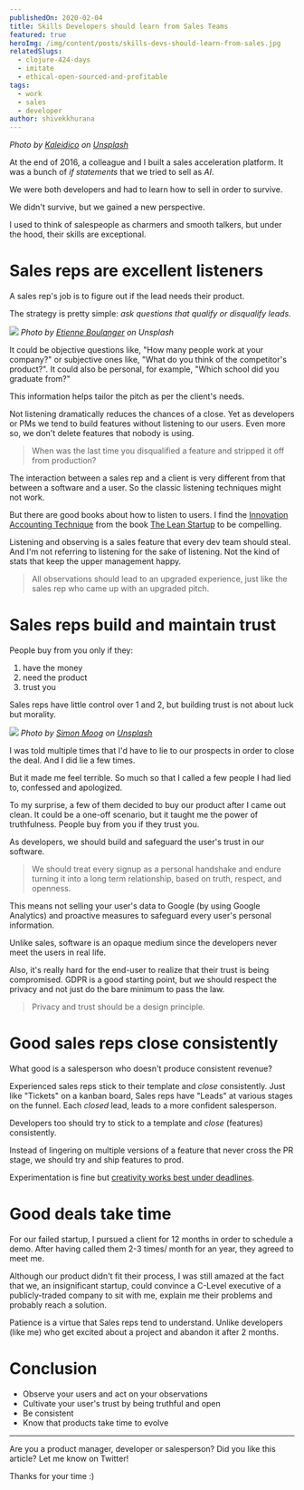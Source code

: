 ```yaml
---
publishedOn: 2020-02-04
title: Skills Developers should learn from Sales Teams
featured: true
heroImg: /img/content/posts/skills-devs-should-learn-from-sales.jpg
relatedSlugs:
  - clojure-424-days
  - imitate
  - ethical-open-sourced-and-profitable
tags:
  - work
  - sales
  - developer
author: shivekkhurana
---
```

*Photo by [Kaleidico](https://unsplash.com/@kaleidico) on [Unsplash](https://unsplash.com/)*


At the end of 2016, a colleague and I built a sales acceleration platform. It was a bunch of *if statements* that we tried to sell as *AI*.

We were both developers and had to learn how to sell in order to survive. 

We didn't survive, but we gained a new perspective.

I used to think of salespeople as charmers and smooth talkers, but under the hood, their skills are exceptional. 

# Sales reps are excellent listeners

A sales rep's job is to figure out if the lead needs their product. 

The strategy is pretty simple: *ask questions that qualify or disqualify leads*. 

![](https://source.unsplash.com/erCPgyXNlto)
*Photo by [Etienne Boulanger](https://unsplash.com/@etienneblg) on Unsplash*

It could be objective questions like, "How many people work at your company?" or subjective ones like, "What do you think of the competitor's product?". It could also be personal, for example, "Which school did you graduate from?"

This information helps tailor the pitch as per the client's needs. 

Not listening dramatically reduces the chances of a close. Yet as developers or PMs we tend to build features without listening to our users. Even more so, we don't delete features that nobody is using. 

> When was the last time you disqualified a feature and stripped it off from production?

The interaction between a sales rep and a client is very different from that between a software and a user. So the classic listening techniques might not work. 

But there are good books about how to listen to users. I find the [Innovation Accounting Technique](https://www.ideou.com/blogs/inspiration/innovation-accounting-what-it-is-and-how-to-get-started) from the book [The Lean Startup](http://theleanstartup.com/) to be compelling. 

Listening and observing is a sales feature that every dev team should steal. And I'm not referring to listening for the sake of listening. Not the kind of stats that keep the upper management happy. 

> All observations should lead to an upgraded experience, just like the sales rep who came up with an upgraded pitch.

# Sales reps build and maintain trust

People buy from you only if they:
1. have the money
2. need the product
3. trust you

Sales reps have little control over 1 and 2, but building trust is not about luck but morality. 

![](https://source.unsplash.com/_IvTz18z_J8)
*Photo by [Simon Moog](https://unsplash.com/@simon_moog) on [Unsplash](https://unsplash.com/)*

I was told multiple times that I'd have to lie to our prospects in order to close the deal. And I did lie a few times. 

But it made me feel terrible. So much so that I called a few people I had lied to, confessed and apologized. 

To my surprise, a few of them decided to buy our product after I came out clean. It could be a one-off scenario, but it taught me the power of truthfulness. People buy from you if they trust you. 

As developers, we should build and safeguard the user's trust in our software. 

> We should treat every signup as a personal handshake and endure turning it into a long term relationship, based on truth, respect, and openness.

This means not selling your user's data to Google (by using Google Analytics) and proactive measures to safeguard every user's personal information. 

Unlike sales, software is an opaque medium since the developers never meet the users in real life. 

Also, it's really hard for the end-user to realize that their trust is being compromised. GDPR is a good starting point, but we should respect the privacy and not just do the bare minimum to pass the law.

> Privacy and trust should be a design principle. 

# Good sales reps close consistently

What good is a salesperson who doesn't produce consistent revenue?

Experienced sales reps stick to their template and *close* consistently. 
Just like "Tickets" on a kanban board, Sales reps have "Leads" at various stages on the funnel.
Each *closed* lead, leads to a more confident salesperson.

Developers too should try to stick to a template and *close* (features) consistently. 

Instead of lingering on multiple versions of a feature that never cross the PR stage, we should try and ship features to prod. 

Experimentation is fine but [creativity works best under deadlines](https://hbr.org/2019/11/why-constraints-are-good-for-innovation). 


# Good deals take time
For our failed startup, I pursued a client for 12 months in order to schedule a demo. After having called them 2-3 times/ month for an year, they agreed to meet me. 

Although our product didn't fit their process, I was still amazed at the fact that we, an insignificant startup, could convince a C-Level executive of a publicly-traded company to sit with me, explain  me their problems and probably reach a solution. 

Patience is a virtue that Sales reps tend to understand. Unlike developers (like me) who get excited about a project and abandon it after 2 months. 

# Conclusion
- Observe your users and act on your observations
- Cultivate your user's trust by being truthful and open
- Be consistent
- Know that products take time to evolve

---
Are you a product manager, developer or salesperson?
Did you like this article? Let me know on Twitter! 

Thanks for your time :)
